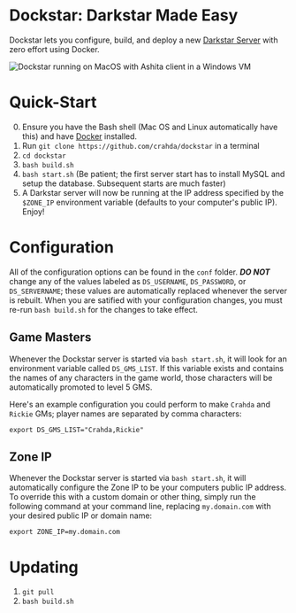 # Dockstar: Darkstar Made Easy
Dockstar lets you configure, build, and deploy a new [Darkstar Server](https://github.com/DarkstarProject/darkstar) with zero effort using Docker.

![Dockstar running on MacOS with Ashita client in a Windows VM](dockstar.png)

# Quick-Start
0. Ensure you have the Bash shell (Mac OS and Linux automatically have this) and have [Docker](https://www.docker.com/get-docker) installed.
1. Run `git clone https://github.com/crahda/dockstar` in a terminal
2. `cd dockstar`
3. `bash build.sh` 
4. `bash start.sh` (Be patient; the first server start has to install MySQL and setup the database. Subsequent starts are much faster)
5. A Darkstar server will now be running at the IP address specified by the `$ZONE_IP` environment variable (defaults to your computer's public IP). Enjoy!

# Configuration
All of the configuration options can be found in the `conf` folder. ***DO NOT*** change any of the values labeled as `DS_USERNAME`, `DS_PASSWORD`, or `DS_SERVERNAME`; these values are automatically replaced whenever the server is rebuilt. When you are satified with your configuration changes, you must re-run `bash build.sh` for the changes to take effect.

## Game Masters
Whenever the Dockstar server is started via `bash start.sh`, it will look for an environment variable called `DS_GMS_LIST`. If this variable exists and contains the names of any characters in the game world, those characters will be automatically promoted to level 5 GMS. 

Here's an example configuration you could perform to make `Crahda` and `Rickie` GMs; player names are separated by comma characters:

    export DS_GMS_LIST="Crahda,Rickie"

## Zone IP
Whenever the Dockstar server is started via `bash start.sh`, it will automatically configure the Zone IP to be your computers public IP address. To override this with a custom domain or other thing, simply run the following command at your command line, replacing `my.domain.com` with your desired public IP or domain name:

    export ZONE_IP=my.domain.com

# Updating
1. `git pull`
2. `bash build.sh`
